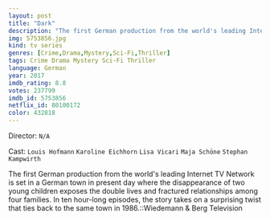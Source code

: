 ```yaml
---
layout: post
title: "Dark"
description: "The first German production from the world's leading Internet TV Network is set in a German town in present day where the disappearance of two young children exposes the double lives and fractured relationships among four families. In ten hour-long episodes, the story takes on a surprising twist that ties back to the same town in 1986..."
img: 5753856.jpg
kind: tv series
genres: [Crime,Drama,Mystery,Sci-Fi,Thriller]
tags: Crime Drama Mystery Sci-Fi Thriller 
language: German
year: 2017
imdb_rating: 8.8
votes: 237799
imdb_id: 5753856
netflix_id: 80100172
color: 432818
---
```

Director: `N/A`  

Cast: `Louis Hofmann` `Karoline Eichhorn` `Lisa Vicari` `Maja Schöne` `Stephan Kampwirth` 

The first German production from the world's leading Internet TV Network is set in a German town in present day where the disappearance of two young children exposes the double lives and fractured relationships among four families. In ten hour-long episodes, the story takes on a surprising twist that ties back to the same town in 1986.::Wiedemann & Berg Television